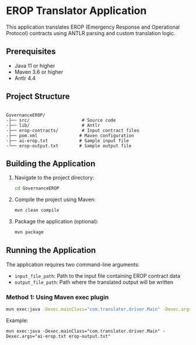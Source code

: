 # EROP Translator Application

This application translates EROP (Emergency Response and Operational Protocol) contracts using ANTLR parsing and custom translation logic.

## Prerequisites

- Java 11 or higher
- Maven 3.6 or higher
- Antlr 4.4

## Project Structure
```

GovernanceEROP/
-├── src/                    # Source code
-├── lib/                    # Antlr
-├── erop-contracts/         # Input contract files
-├── pom.xml                # Maven configuration
-├── ai-erop.txt            # Sample input file
-└── erop-output.txt        # Sample output file
```
## Building the Application

1. Navigate to the project directory:
   ```bash
   cd GovernanceEROP
   ```

2. Compile the project using Maven:
   ```bash
   mvn clean compile
   ```

3. Package the application (optional):
   ```bash
   mvn package
   ```

## Running the Application

The application requires two command-line arguments:
- `input_file_path`: Path to the input file containing EROP contract data
- `output_file_path`: Path where the translated output will be written

### Method 1: Using Maven exec plugin

```bash
mvn exec:java -Dexec.mainClass="com.translator.driver.Main" -Dexec.args="<input_file_path> <output_file_path>"
```
Example:
```
mvn exec:java -Dexec.mainClass="com.translator.driver.Main" -Dexec.args="ai-erop.txt erop-output.txt"
```


